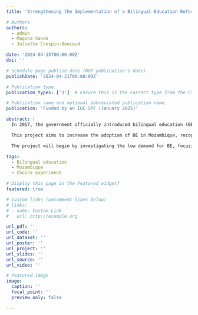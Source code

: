 ```yaml
---
title: 'Strengthening the Implementation of a Bilingual Education Reform in Mozambique'

# Authors
authors:
  - admin
  - Magona Sande
  - Juliette Crespin-Boucaud

date: '2024-04-15T00:00:00Z'
doi: ''

# Schedule page publish date (NOT publication's date).
publishDate: '2024-04-21T00:00:00Z'

# Publication type.
publication_types: ['3']  # Ensure this is the correct type from the CSL standard

# Publication name and optional abbreviated publication name.
publication: 'Funded by an IGC SPF (January 2025)'

abstract: |
  In 2017, the government officially introduced bilingual education (BE) programs in primary education, where students gradually transition from a local language to Portuguese. Research shows that BE leads to higher literacy levels compared to Portuguese-only education, but its adoption remains weak due to disinterest from parents.

  This project aims to increase the adoption of BE in Mozambique, recognizing its critical role in supporting human capital development and fostering inclusive economic growth. By addressing the barriers to BE implementation, the findings will provide actionable insights for policymakers, enabling them to design targeted interventions that enhance parental engagement and community support for BE. Strengthening the adoption of BE also contributes to broader policy goals, such as reducing inequalities in access to quality education, preserving linguistic and cultural diversity, and preparing a more skilled workforce to meet the demands of a growing economy.

  The project will begin by investigating the low demand for BE, focusing on identifying barriers to its implementation. Working with the Ministry of Education and Human Development (MINEDH), the project will collect and analyze administrative data on school language offerings to map regional variations in BE adoption. A survey will then be conducted with parents and school directors from selected schools to assess their understanding of BE and their beliefs about its impact on job market outcomes. The survey will include discrete choice experiments to better understand preferences and perceptions about education choice. It will also explore the influence of community norms on educational decisions by examining how the choices of others might affect parents’ preferences. Finally, the team will organize a workshop with stakeholders to present survey findings and use them to create an information campaign aimed at boosting demand for BE. This intervention could lead to future evaluations, such as a randomized controlled trial (RCT).

tags:
  - Bilingual education
  - Mozambique
  - Choice experiment

# Display this page in the Featured widget?
featured: true

# Custom links (uncomment lines below)
# links:
# - name: Custom Link
#   url: http://example.org

url_pdf: ''
url_code: ''
url_dataset: ''
url_poster: ''
url_project: ''
url_slides: ''
url_source: ''
url_video: ''

# Featured image
image:
  caption: ''
  focal_point: ''
  preview_only: false

---
```

